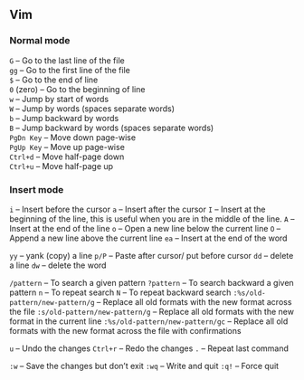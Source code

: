 ## Vim

### Normal mode

`G` – Go to the last line of the file  
`gg` – Go to the first line of the file  
`$` – Go to the end of line  
`0` (zero) – Go to the beginning of line  
`w` – Jump by start of words  
`W` – Jump by words (spaces separate words)  
`b` – Jump backward by words  
`B` – Jump backward by words (spaces separate words)  
`PgDn Key` – Move down page-wise  
`PgUp Key` – Move up page-wise  
`Ctrl+d` – Move half-page down  
`Ctrl+u` – Move half-page up  

### Insert mode

`i` – Insert before the cursor
`a` – Insert after the cursor
`I` – Insert at the beginning of the line, this is useful when you are in the middle of the line.
`A` – Insert at the end of the line
`o` – Open a new line below the current line
`O` – Append a new line above the current line
`ea` – Insert at the end of the word

`yy` – yank (copy) a line
`p/P` – Paste after cursor/ put before cursor
`dd` – delete a line
`dw` – delete the word

`/pattern` – To search a given pattern
`?pattern` – To search backward a given pattern
`n` – To repeat search
`N` – To repeat backward search
`:%s/old-pattern/new-pattern/g` – Replace all old formats with the new format across the file
`:s/old-pattern/new-pattern/g` – Replace all old formats with the new format in the current line
`:%s/old-pattern/new-pattern/gc` – Replace all old formats with the new format across the file with confirmations

`u` – Undo the changes
`Ctrl+r` – Redo the changes
`.` – Repeat last command

`:w` – Save the changes but don’t exit
`:wq` – Write and quit
`:q!` – Force quit

